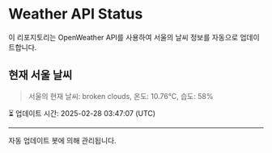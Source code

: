 
# Weather API Status

이 리포지토리는 OpenWeather API를 사용하여 서울의 날씨 정보를 자동으로 업데이트합니다.

## 현재 서울 날씨
> 서울의 현재 날씨: broken clouds, 온도: 10.76°C, 습도: 58%

⏳ 업데이트 시간: 2025-02-28 03:47:07 (UTC)

---
자동 업데이트 봇에 의해 관리됩니다.
